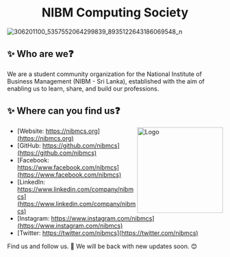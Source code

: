 <div align="center">
  <h1>NIBM Computing Society</h1>
</div>

![306201100_5357552064299839_8935122643186069548_n](https://user-images.githubusercontent.com/80202913/189596292-afd5badc-1be1-4d44-a072-753f03a1fefe.jpg)


## ✨ Who are we❓

We are a student community organization for the National Institute of Business Management (NIBM - Sri Lanka), established with the aim of enabling us to learn, share, and build our professions.

## ✨ Where can you find us❓

<img src="https://user-images.githubusercontent.com/80202913/189598322-b1b2e296-f97a-40a3-96cb-960db1d02311.png" height="200" width="200" alt="Logo" align="right"/>

- [Website: https://nibmcs.org](https://nibmcs.org)   
- [GitHub: https://github.com/nibmcs](https://github.com/nibmcs)  
- [Facebook: https://www.facebook.com/nibmcs](https://www.facebook.com/nibmcs)  
- [LinkedIn: https://www.linkedin.com/company/nibmcs](https://www.linkedin.com/company/nibmcs)  
- [Instagram: https://www.instagram.com/nibmcs](https://www.instagram.com/nibmcs)  
- [Twitter: https://twitter.com/nibmcs](https://twitter.com/nibmcs)  

Find us and follow us. 💙 We will be back with new updates soon. 😊
